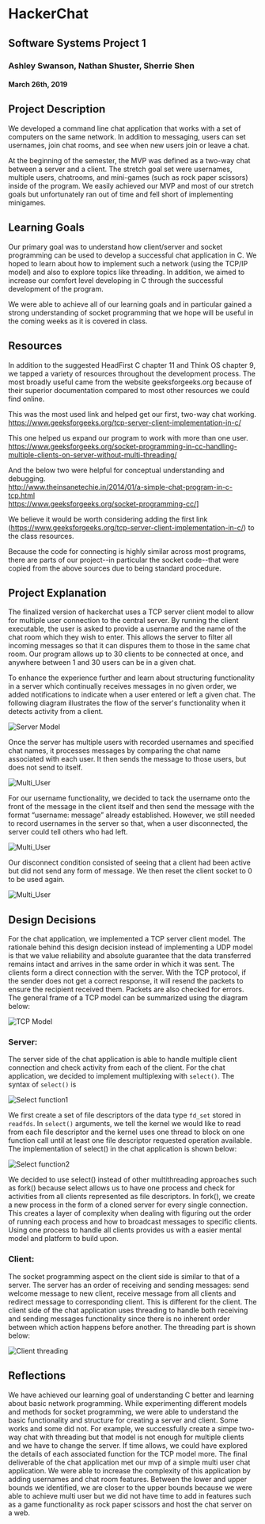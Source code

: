 # HackerChat
## Software Systems Project 1
### Ashley Swanson, Nathan Shuster, Sherrie Shen
#### March 26th, 2019

## Project Description
We developed a command line chat application that works with a set of computers on the same network. In addition to messaging, users can set usernames, join chat rooms, and see when new users join or leave a chat.

At the beginning of the semester, the MVP was defined as a two-way chat between a server and a client. The stretch goal set were usernames, multiple users, chatrooms, and mini-games (such as rock paper scissors) inside of the program. We easily achieved our MVP and most of our stretch goals but unfortunately ran out of time and fell short of implementing minigames.


## Learning Goals
Our primary goal was to understand how client/server and socket programming can be used to develop a successful chat application in C. We hoped to learn about how to implement such a network (using the TCP/IP model) and also to explore topics like threading. In addition, we aimed to increase our comfort level developing in C through the successful development of the program.

We were able to achieve all of our learning goals and in particular gained a strong understanding of socket programming that we hope will be useful in the coming weeks as it is covered in class.


## Resources
In addition to the suggested HeadFirst C chapter 11 and Think OS chapter 9, we tapped a variety of resources throughout the development process. The most broadly useful came from the website geeksforgeeks.org because of their superior documentation compared to most other resources we could find online.

This was the most used link and helped get our first, two-way chat working.<br/>
https://www.geeksforgeeks.org/tcp-server-client-implementation-in-c/

This one helped us expand our program to work with more than one user.<br/>
https://www.geeksforgeeks.org/socket-programming-in-cc-handling-multiple-clients-on-server-without-multi-threading/

And the below two were helpful for conceptual understanding and debugging.<br/>
http://www.theinsanetechie.in/2014/01/a-simple-chat-program-in-c-tcp.html
<br/>
https://www.geeksforgeeks.org/socket-programming-cc/]


We believe it would be worth considering adding the first link (https://www.geeksforgeeks.org/tcp-server-client-implementation-in-c/) to the class resources.

Because the code for connecting is highly similar across most programs, there are parts of our project--in particular the socket code--that were copied from the above sources due to being standard procedure.


## Project Explanation
The finalized version of hackerchat uses a TCP server client model to allow for multiple user connection to the central server. By running the client executable, the user is asked to provide a username and the name of the chat room which they wish to enter. This allows the server to filter all incoming messages so that it can dispures them to those in the same chat room. Our program allows up to 30 clients to be connected at once, and anywhere between 1 and 30 users can be in a given chat.

To enhance the experience further and learn about structuring functionality in a server which continually receives messages in no given order, we added notifications to indicate when a user entered or left a given chat. The following diagram illustrates the flow of the server's functionality when it detects activity from a client. 

![Server Model](https://github.com/NathanShuster/hackerchat/blob/master/reports/images/server_flowchart.png)

Once the server has multiple users with recorded usernames and specified chat names, it processes messages by comparing the chat name associated with each user. It then sends the message to those users, but does not send to itself. 

![Multi_User](https://github.com/NathanShuster/hackerchat/blob/master/reports/images/multi_user.png)

For our username functionality, we decided to tack the username onto the front of the message in the client itself and then send the message with the format “username: message” already established. However, we still needed to record usernames in the server so that, when a user disconnected, the server could tell others who had left.

![Multi_User](https://github.com/NathanShuster/hackerchat/blob/master/reports/images/username_code.png)

Our disconnect condition consisted of seeing that a client had been active but did not send any form of message. We then reset the client socket to 0 to be used again. 

![Multi_User](https://github.com/NathanShuster/hackerchat/blob/master/reports/images/disconnect.png)


## Design Decisions
For the chat application, we implemented a TCP server client model. The rationale behind this design decision instead of implementing a UDP model is that we value reliability and absolute guarantee that the data transferred remains intact and arrives in the same order in which it was sent. The clients form a direct connection with the server. With the TCP protocol, if the sender does not get a correct response, it will resend the packets to ensure the recipient received them. Packets are also checked for errors.  The general frame of a TCP model can be summarized using the diagram below:

![TCP Model](https://github.com/NathanShuster/hackerchat/blob/master/reports/images/client_server_diagram.png)

### Server:

The server side of the chat application is able to handle multiple client connection and check activity from each of the client. For the chat application, we decided to implement multiplexing with `select()`.  The syntax of `select()` is

![Select function1](https://github.com/NathanShuster/hackerchat/blob/master/reports/images/select_fun.png)

We first create a set of file descriptors of the data type `fd_set` stored in `readfds`. In `select()` arguments, we tell the kernel we would like to read from each file descriptor and the kernel uses one thread to block on one function call until at least one file descriptor requested operation available. The implementation of select() in the chat application is shown below:

![Select function2](https://github.com/NathanShuster/hackerchat/blob/master/reports/images/select.png)

We decided to use select() instead of other multithreading approaches such as fork() because select allows us to have one process and check for activities from all clients represented as file descriptors. In fork(), we create a new process in the form of a cloned server for every single connection. This creates a layer of complexity when dealing with figuring out the order of running each process and how to broadcast messages to specific clients. Using one process to handle all clients provides us with a easier mental model and platform to build upon.

### Client:

The socket programming aspect on the client side is similar to that of a server. The server has an order of receiving and sending messages: send welcome message to new client, receive message from all clients and redirect message to corresponding client. This is different for the client. The client side of the chat application uses threading to handle both receiving and sending messages functionality since there is no inherent order between which action happens before another. The threading part is shown below:

![Client threading](https://github.com/NathanShuster/hackerchat/blob/master/reports/images/client_thread.png)


## Reflections
We have achieved our learning goal of understanding C better and learning about basic network programming. While experimenting different models and methods for socket programming, we were able to understand the basic functionality and structure for creating a server and client. Some works and some did not. For example, we successfully create a simpe two-way chat with threading but that model is not enough for multiple clients and we have to change the server. If time allows, we could have explored the details of each associated function for the TCP model more. The final deliverable of the chat application met our mvp of a simple multi user chat application. We were able to increase the complexity of this application by adding usernames and chat room features. Between the lower and upper bounds we identified, we are closer to the upper bounds because we were able to achieve multi user but we did not have time to add in features such as a game functionality as rock paper scissors and host the chat server on a web.
